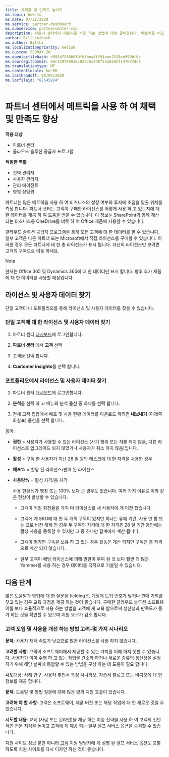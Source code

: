 ```yaml
---
title: 채택률 및 만족도 높이기
ms.topic: how-to
ms.date: 07/21/2020
ms.service: partner-dashboard
ms.subservice: partnercenter-csp
description: 파트너 센터에서 메트릭을 사용 하는 방법에 대해 알아봅니다. 메트릭은 비즈니스의 성장, 고객이 라이선스를 사용 하는 방법 및 투자에 집중 하는 위치를 표시할 수 있습니다.
author: BillLinzbach
ms.author: BillLi
ms.localizationpriority: medium
ms.custom: SEOMAY.20
ms.openlocfilehash: d995d72f6b5f9fb3beafff91eee7518ee999bf6c
ms.sourcegitcommit: 8dc139749916c822c5c438f54a03d2f147697dd5
ms.translationtype: MT
ms.contentlocale: ko-KR
ms.lasthandoff: 08/04/2020
ms.locfileid: "87545934"
---
```

# <a name="use-metrics-in-partner-center-to-increase-adoption-and-satisfaction"></a>파트너 센터에서 메트릭을 사용 하 여 채택 및 만족도 향상

**적용 대상**

- 파트너 센터
- 클라우드 솔루션 공급자 프로그램

**적절한 역할**

- 전역 관리자
- 사용자 관리자
- 관리 에이전트
- 영업 상담원

파트너는 많은 메트릭을 사용 하 여 비즈니스의 성장 여부와 투자에 초점을 맞출 위치를 측정 합니다. 파트너 센터는 고객이 구매한 라이선스를 어떻게 사용 하 고 있는지에 대 한 데이터를 제공 하 여 도움을 받을 수 있습니다. 이 정보는 SharePoint와 함께 계산 되는 비즈니스용 OneDrive를 비롯 하 여 Office 제품에 사용할 수 있습니다.

클라우드 솔루션 공급자 프로그램을 통해 모든 고객에 대 한 데이터를 볼 수 있습니다. 일부 고객은 다른 파트너 또는 Microsoft에서 직접 라이선스를 구매할 수 있습니다. 이러한 경우 모든 파트너에 대 한 총 라이선스가 표시 됩니다. 자신의 라이선스만 보려면 고객의 구독으로 이동 하세요.

> [!NOTE]  
> 현재는 Office 365 및 Dynamics 365에 대 한 데이터만 표시 합니다. 향후 추가 제품에 대 한 데이터를 사용할 예정입니다.

## <a name="find-license-and-user-data"></a>라이선스 및 사용자 데이터 찾기

단일 고객이 나 포트폴리오를 통해 라이선스 및 사용자 데이터를 찾을 수 있습니다.

### <a name="find-license-and-user-data-for-a-single-customer"></a>단일 고객에 대 한 라이선스 및 사용자 데이터 찾기

1. 파트너 센터 [대시보드](https://partner.microsoft.com/dashboard)에 로그인합니다.

2. **파트너 센터** 에서 **고객** 선택

3. 고객을 선택 합니다.

4. **Customer insights**를 선택 합니다.

### <a name="find-license-and-user-data-across-your-portfolio"></a>포트폴리오에서 라이선스 및 사용자 데이터 찾기

1. 파트너 센터 [대시보드](https://partner.microsoft.com/dashboard)에 로그인합니다.

2. **분석**을 선택 하 고 메뉴의 분석 옵션 중 하나를 선택 합니다.

3. 전체 고객 집합에서 배포 및 사용 현황 데이터를 다운로드 하려면 **내보내기** (아래쪽 화살표) 옵션을 선택 합니다.

용어:

- **권한** = 사용자가 사용할 수 있는 라이선스 (사기 행위 또는 지불 되지 않음, 다른 라이선스로 업그레이드 되지 않았거나 사용자가 취소 하지 않음)입니다.

- **활성** = 구독 한 사용자가 지난 28 일 동안 태스크에 대 한 자격을 사용한 경우

- **배포%** = 할당 된 라이선스/판매 된 라이선스

- **사용량%** = 활성 자격/총 자격

   사용 현황%가 팽창 또는 100% 보다 큰 경우도 있습니다. 여러 가지 이유로 이와 같은 현상이 발생할 수 있습니다.

  - 고객이 직원 회전율을 가지 며 라이선스를 새 사용자에 게 이전 했습니다.

  - 고객에 게 SKU에 대 한 두 개의 구독이 있지만 하나는 유예 기간, 사용 안 함 또는 프로 비전 해제 인 경우 두 구독의 자격에 대 한 자격은 28 일 기간 동안에는 활성 사용을 등록할 수 있지만 그 중 하나만 합계에서 계산 됩니다.

  - 고객이 평가판 구독을 보유 하 고 있는 경우 활동은 계산 되지만 구독은 총 자격으로 계산 되지 않습니다.

  - 일부 고객이 해당 라이선스에 의해 권한이 부여 된 것 보다 훨씬 더 많은 Yammer를 사용 하는 경우 데이터를 극적으로 기울일 수 있습니다.

## <a name="next-steps"></a>다음 단계

많은 도움말과 방법에 대 한 질문을 fielding은, 계정에 도입 번호가 낮거나 판매 기회를 찾고 있는 경우 교육 과정을 제공 하는 것이 좋습니다. 구매한 클라우드 솔루션 소프트웨어를 보다 효율적으로 사용 하는 방법을 고객에 게 교육 함으로써 생산성과 만족도가 증가 하는 것을 확인할 수 있으며 지원 요구가 감소 합니다.

### <a name="considering-how-to-improve-customer-adoption-and-usage---a-couple-scenarios"></a>고객 도입 및 사용을 개선 하는 방법 고려-몇 가지 시나리오

**문제**: 사용자 채택 속도가 낮으므로 많은 라이선스를 사용 하지 않습니다.

**고려할 사항**: 고객이 소프트웨어에서 제공할 수 있는 가치를 이해 하지 못할 수 있습니다. 사용자가 이미 수행 하 고 있는 작업을 간소화 하거나 새로운 종류의 생산성을 설정 하기 위해 해당 날짜에 통합할 수 있는 방법을 구상 하는 데 도움이 필요 합니다.

**시도**대상: 사례 연구, 사용자 추천서 특정 시나리오, 자습서 블로그 또는 비디오에 대 한 정보를 제공 합니다.

**문제**: 도움말 및 방법 질문에 대해 많은 양의 지원 호출이 있습니다.

**고려해 야 할 사항**: 고객은 소프트웨어, 제품 버전 또는 해당 작업에 대 한 새로운 것일 수 있습니다.

**시도할 내용**: 교육 (사람 또는 온라인)을 제공 하는 이중 전략을 사용 하 여 고객의 전반적인 전문 지식을 높이고 고객에 게 제공 되는 일부 셀프 서비스 옵션을 승격할 수 있습니다.

지원 사이트 정보 뿐만 아니라 [고객](customer-self-support.md) 지원 담당자에 게 설명 된 셀프 서비스 옵션도 포함 하도록 지원 사이트를 다시 디자인 하는 것이 좋습니다.

